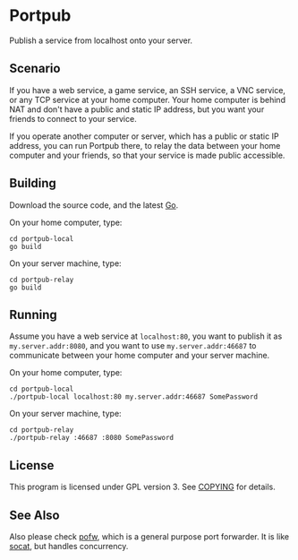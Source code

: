 Portpub
=======

Publish a service from localhost onto your server.

Scenario
--------

If you have a web service, a game service, an SSH service, a VNC service, or any TCP service at your home computer. Your home computer is behind NAT and don't have a public and static IP address, but you want your friends to connect to your service.

If you operate another computer or server, which has a public or static IP address, you can run Portpub there, to relay the data between your home computer and your friends, so that your service is made public accessible.

Building
--------

Download the source code, and the latest [Go](https://golang.org/dl/).

On your home computer, type:

```
cd portpub-local
go build
```

On your server machine, type:

```
cd portpub-relay
go build
```

Running
-------

Assume you have a web service at `localhost:80`, you want to publish it as `my.server.addr:8080`, and you want to use `my.server.addr:46687` to communicate between your home computer and your server machine.

On your home computer, type:

```
cd portpub-local
./portpub-local localhost:80 my.server.addr:46687 SomePassword
```

On your server machine, type:

```
cd portpub-relay
./portpub-relay :46687 :8080 SomePassword
```

License
-------

This program is licensed under GPL version 3. See [COPYING](COPYING) for details.

See Also
--------

Also please check [pofw](https://github.com/m13253/pofw), which is a general purpose port forwarder. It is like [socat](http://www.dest-unreach.org/socat/), but handles concurrency.
